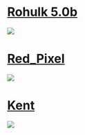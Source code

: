 # [Rohulk 5.0b](https://phxr.s-ul.eu/oK4oJrLF)
![](https://osu.ppy.sh/ss/16917712/1d8f)

# [Red_Pixel](https://phxr.s-ul.eu/QesQWeET)
![](https://osu.ppy.sh/ss/16917736/f10d)

# [Kent](https://phxr.s-ul.eu/Gk6B8tRA)
![](https://osu.ppy.sh/ss/16917742/a76b)
